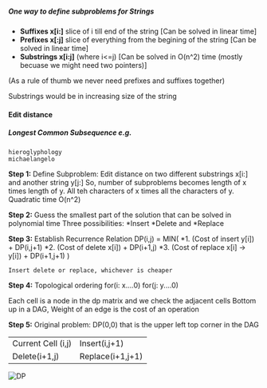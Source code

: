 ##### One way to define subproblems for Strings
* **Suffixes x[i:]** slice of i till end of the string	[Can be solved in linear time]   
* **Prefixes x[:j]** slice of everything from the begining of the string [Can be solved in linear time]   
* **Substrings x[i:j]** (where i<=j) [Can be solved in O(n^2) time (mostly becuase we might need two pointers)]



(As a rule of thumb we never need prefixes and suffixes together)

Substrings would be in increasing size of the string

#### Edit distance
##### Longest Common Subsequence e.g.
    hieroglyphology
	michaelangelo

**Step 1:** Define Subproblem:
Edit distance on two different substrings 
x[i:] and another string y[j:]
So, number of subproblems becomes length of x times length of y. All teh characters of x times all the characters of y.
Quadratic time O(n^2)

**Step 2:** Guess the smallest part of the solution that can be solved in polynomial time
	Three possibilities:
	*Insert 
	*Delete and
	*Replace

**Step 3:** Establish Recurrence Relation
DP(i,j) = MIN(
	*1. (Cost of insert y[i]) + DP(i,j+1)
	*2. (Cost of delete x[i]) + DP(i+1,j)
	*3. (Cost of replace x[i] -> y[i]) + DP(i+1,j+1)
	)

	Insert delete or replace, whichever is cheaper

**Step 4:** Topological ordering
for(i: x....0)
	for(j: y....0)

Each cell is a node in the dp matrix and we check the adjacent cells
Bottom up in a DAG, Weight of an edge is the cost of an operation	


**Step 5:** Original problem:
DP(0,0) that is the upper left top corner in the DAG

<table>
	<tr>
		<td>Current Cell (i,j)</td>
		<td>Insert(i,j+1)</td>
	</tr>
	<tr>
		<td>Delete(i+1,j)</td>
		<td>Replace(i+1,j+1)</td>
	</tr>
</table>



![DP](https://i.imgur.com/bQjsf1J.png)
	
